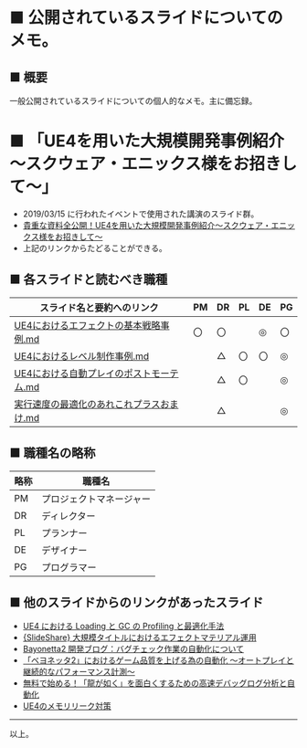 # ■ 公開されているスライドについてのメモ。

## ■ 概要
一般公開されているスライドについての個人的なメモ。主に備忘録。

# ■ 「UE4を用いた大規模開発事例紹介～スクウェア・エニックス様をお招きして～」
* 2019/03/15 に行われたイベントで使用された講演のスライド群。
* [貴重な資料全公開！UE4を用いた大規模開発事例紹介～スクウェア・エニックス様をお招きして～](https://www.unrealengine.com/ja/blog/ue4-seminar)
* 上記のリンクからたどることができる。

## ■ 各スライドと読むべき職種
| スライド名と要約へのリンク | PM | DR | PL | DE | PG |
| ----- | ----- | ----- | ----- | ----- | ----- |
| [UE4におけるエフェクトの基本戦略事例.md](20190315_UE4を用いた大規模開発事例紹介～スクウェア・エニックス様をお招きして～/UE4におけるエフェクトの基本戦略事例.md) | 〇 | 〇 | 　 | ◎ | 〇 |
| [UE4におけるレベル制作事例.md](20190315_UE4を用いた大規模開発事例紹介～スクウェア・エニックス様をお招きして～/UE4におけるレベル制作事例.md) | 　 | △ | 〇 | 〇 | ◎ |
| [UE4における自動プレイのポストモーテム.md](20190315_UE4を用いた大規模開発事例紹介～スクウェア・エニックス様をお招きして～/UE4における自動プレイのポストモーテム.md) | 　 | △ | 〇 | 　 | ◎ |
| [実行速度の最適化のあれこれプラスおまけ.md](20190315_UE4を用いた大規模開発事例紹介～スクウェア・エニックス様をお招きして～/実行速度の最適化のあれこれプラスおまけ.md) | 　 | △ | 　 | 　 | ◎ |

## ■ 職種名の略称
| 略称 | 職種名 |
| ----- | ----- |
| PM | プロジェクトマネージャー |
| DR | ディレクター |
| PL | プランナー |
| DE | デザイナー |
| PG | プログラマー |

## ■ 他のスライドからのリンクがあったスライド
* [UE4 における Loading と GC の Profiling と最適化手法](https://www.slideshare.net/EpicGamesJapan/420-ue4loadinggcprofiling-108367408)
* [{SlideShare} 大規模タイトルにおけるエフェクトマテリアル運用](https://www.slideshare.net/EpicGamesJapan/sqex-ue4dd)
* [Bayonetta2 開発ブログ：バグチェック作業の自動化について](https://www.platinumgames.co.jp/dev-bayonetta2/article/881)
* [「ベヨネッタ2」におけるゲーム品質を上げる為の自動化 ～オートプレイと継続的なパフォーマンス計測～](https://cedil.cesa.or.jp/cedil_sessions/view/1454)
* [無料で始める！「龍が如く」を面白くするための高速デバッグログ分析と自動化](https://cedil.cesa.or.jp/cedil_sessions/view/1621)
* [UE4のメモリリーク対策](https://www.unrealengine.com/ja/tech-blog/dealing-with-memory-leaks-in-ue4?lang=ja)

----
以上。
